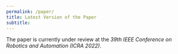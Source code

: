 ```yaml
---
permalink: /paper/
title: Latest Version of the Paper
subtitle: 
---
```


The paper is currently under review at the *39th IEEE Conference on Robotics and Automation (ICRA 2022)*. 

<object data="/paper/Social_Interactions_SMDP_ICRA_Paper_v1.0.pdf" type="application/pdf" width="100%" height="100%"> 
</object>
